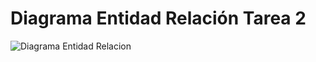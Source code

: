 # Diagrama Entidad Relación Tarea 2

![Diagrama Entidad Relacion](/imagenes/diagrama_entidad_relacion.png)
